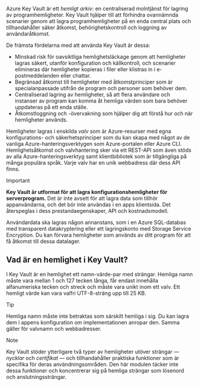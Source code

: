 Azure Key Vault är ett *hemligt arkiv*: en centraliserad molntjänst för lagring av programhemligheter. Key Vault hjälper till att förhindra ovannämnda scenarier genom att lagra programhemligheter på en enda central plats och tillhandahåller säker åtkomst, behörighetskontroll och loggning av användaråtkomst.

De främsta fördelarna med att använda Key Vault är dessa:

* Minskad risk för oavsiktliga hemlighetsläckage genom att hemligheter lagras säkert, utanför konfiguration och källkontroll, och scenarier elimineras där hemligheter kopieras i filer eller klistras in i e-postmeddelanden eller chattar.
* Begränsad åtkomst till hemligheter med åtkomstprinciper som är specialanpassade utifrån de program och personer som behöver dem.
* Centraliserad lagring av hemligheter, så att flera användare och instanser av program kan komma åt hemliga värden som bara behöver uppdateras på ett enda ställe.
* Åtkomstloggning och -övervakning som hjälper dig att förstå hur och när hemligheter används.

Hemligheter lagras i enskilda *valv* som är Azure-resurser med egna konfigurations- och säkerhetsprinciper som du kan skapa med något av de vanliga Azure-hanteringsverktygen som Azure-portalen eller Azure CLI. Hemlighetsåtkomst och valvhantering sker via ett REST-API som även stöds av alla Azure-hanteringsverktyg samt klientbibliotek som är tillgängliga på många populära språk. Varje valv har en unik webbadress där dess API finns.

> [!IMPORTANT]
> **Key Vault är utformat för att lagra konfigurationshemligheter för serverprogram.** Det är inte avsett för att lagra data som tillhör appanvändarna, och det bör inte användas i en apps klientsida. Det återspeglas i dess prestandaegenskaper, API och kostnadsmodell.
>
> Användardata ska lagras någon annanstans, som i en Azure SQL-databas med transparent datakryptering eller ett lagringskonto med Storage Service Encryption. Du kan förvara hemligheter som används av ditt program för att få åtkomst till dessa datalager.

## <a name="what-is-a-secret-in-key-vault"></a>Vad är en hemlighet i Key Vault?

I Key Vault är en hemlighet ett namn-värde-par med strängar. Hemliga namn måste vara mellan 1 och 127 tecken långa, får endast innehålla alfanumeriska tecken och streck och måste vara unikt inom ett valv. Ett hemligt värde kan vara valfri UTF-8-sträng upp till 25 KB.

> [!TIP]
> Hemliga namn måste inte betraktas som särskilt hemliga i sig. Du kan lagra dem i appens konfiguration om implementationen anropar den. Samma gäller för valvnamn och webbadresser.

> [!NOTE]
> Key Vault stöder ytterligare två typer av hemligheter utöver strängar &mdash; *nycklar* och *certifikat* &mdash; och tillhandahåller praktiska funktioner som är specifika för deras användningsområden. Den här modulen täcker inte dessa funktioner och koncentrerar sig på hemliga strängar som lösenord och anslutningssträngar.
